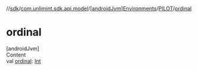 //[sdk](../../../../index.md)/[com.unlimint.sdk.api.model](../../index.md)/[[androidJvm]Environments](../index.md)/[PILOT](index.md)/[ordinal](ordinal.md)



# ordinal  
[androidJvm]  
Content  
val [ordinal](ordinal.md): [Int](https://kotlinlang.org/api/latest/jvm/stdlib/kotlin/-int/index.html)  



